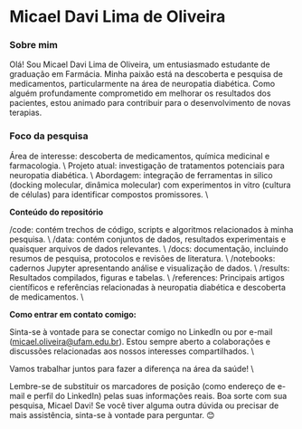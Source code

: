 # Micael Davi Lima de Oliveira

### Sobre mim
Olá! Sou Micael Davi Lima de Oliveira, um entusiasmado estudante de graduação em Farmácia. Minha paixão está na descoberta e pesquisa de medicamentos, particularmente na área de neuropatia diabética. Como alguém profundamente comprometido em melhorar os resultados dos pacientes, estou animado para contribuir para o desenvolvimento de novas terapias.

### Foco da pesquisa
Área de interesse: descoberta de medicamentos, química medicinal e farmacologia. \\
Projeto atual: investigação de tratamentos potenciais para neuropatia diabética. \\
Abordagem: integração de ferramentas in silico (docking molecular, dinâmica molecular) com experimentos in vitro (cultura de células) para identificar compostos promissores. \\

**Conteúdo do repositório**

/code: contém trechos de código, scripts e algoritmos relacionados à minha pesquisa. \\
/data: contém conjuntos de dados, resultados experimentais e quaisquer arquivos de dados relevantes. \\
/docs: documentação, incluindo resumos de pesquisa, protocolos e revisões de literatura. \\
/notebooks: cadernos Jupyter apresentando análise e visualização de dados. \\
/results: Resultados compilados, figuras e tabelas. \\
/references: Principais artigos científicos e referências relacionadas à neuropatia diabética e descoberta de medicamentos. \\

**Como entrar em contato comigo:**

Sinta-se à vontade para se conectar comigo no LinkedIn ou por e-mail (micael.oliveira@ufam.edu.br). Estou sempre aberto a colaborações e discussões relacionadas aos nossos interesses compartilhados. \\

Vamos trabalhar juntos para fazer a diferença na área da saúde! \\

Lembre-se de substituir os marcadores de posição (como endereço de e-mail e perfil do LinkedIn) pelas suas informações reais. Boa sorte com sua pesquisa, Micael Davi! Se você tiver alguma outra dúvida ou precisar de mais assistência, sinta-se à vontade para perguntar. 😊
